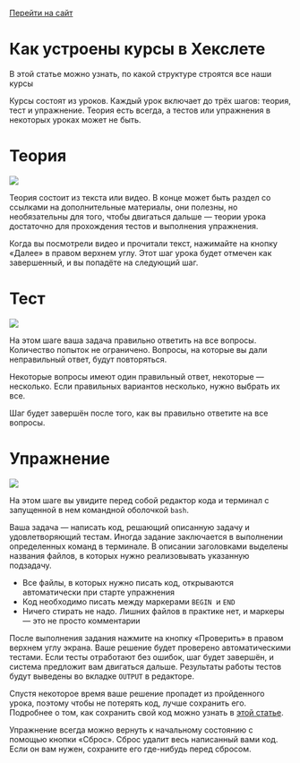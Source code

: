 [Перейти на сайт](https://ru.hexlet.io)

# Как устроены курсы в Хекслете

В этой статье можно узнать, по какой структуре строятся все наши курсы

Курсы состоят из уроков. Каждый урок включает до трёх шагов: теория, тест и упражнение. Теория есть всегда, а тестов или упражнения в некоторых уроках может не быть.

# Теория

![](https://files.carrotquest.app/knowledge-bases-images/articles/64033/64033-1726668946252-rvh6wmrm.png)

Теория состоит из текста или видео. В конце может быть раздел со ссылками на дополнительные материалы, они полезны, но необязательны для того, чтобы двигаться дальше — теории урока достаточно для прохождения тестов и выполнения упражнения.

Когда вы посмотрели видео и прочитали текст, нажимайте на кнопку «Далее» в правом верхнем углу. Этот шаг урока будет отмечен как завершенный, и вы попадёте на следующий шаг.

# Тест

![](https://files.carrotquest.app/knowledge-bases-images/articles/64033/64033-1726668966497-91a1t400.png)

На этом шаге ваша задача правильно ответить на все вопросы. Количество попыток не ограничено. Вопросы, на которые вы дали неправильный ответ, будут повторяться.

Некоторые вопросы имеют один правильный ответ, некоторые — несколько. Если правильных вариантов несколько, нужно выбрать их все.

Шаг будет завершён после того, как вы правильно ответите на все вопросы.

# Упражнение

![](https://files.carrotquest.app/knowledge-bases-images/articles/64033/64033-1726668979667-3x5vbgyo.png)

На этом шаге вы увидите перед собой редактор кода и терминал с запущенной в нем командной оболочкой `bash`.

Ваша задача — написать код, решающий описанную задачу и удовлетворяющий тестам. Иногда задание заключается в выполнении определенных команд в терминале. В описании заголовками выделены названия файлов, в которых нужно реализовывать указанную подзадачу.

* Все файлы, в которых нужно писать код, открываются автоматически при старте упражнения
* Код необходимо писать между маркерами `BEGIN`  и `END`
* Ничего стирать не надо. Лишних файлов в практике нет, и маркеры — это не просто комментарии

После выполнения задания нажмите на кнопку «Проверить» в правом верхнем углу экрана. Ваше решение будет проверено автоматическими тестами. Если тесты отработают без ошибок, шаг будет завершён, и система предложит вам двигаться дальше. Результаты работы тестов будут выведены во вкладке `OUTPUT` в редакторе.

Спустя некоторое время ваше решение пропадет из пройденного урока, поэтому чтобы не потерять код, лучше сохранить его. Подробнее о том, как сохранить свой код можно узнать в [этой статье](https://help.hexlet.io/article/20538).

Упражнение всегда можно вернуть к начальному состоянию с помощью кнопки «Сброс». Сброс удалит весь написанный вами код. Если он вам нужен, сохраните его где-нибудь перед сбросом.
